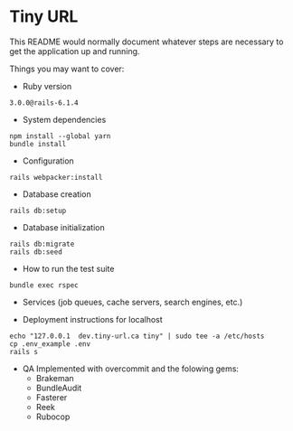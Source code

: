 # Tiny URL

This README would normally document whatever steps are necessary to get the
application up and running.

Things you may want to cover:

* Ruby version
```
3.0.0@rails-6.1.4
```

* System dependencies
```
npm install --global yarn
bundle install
```

* Configuration
```
rails webpacker:install
```

* Database creation
```
rails db:setup
```

* Database initialization
```
rails db:migrate
rails db:seed
```

* How to run the test suite
```
bundle exec rspec
```

* Services (job queues, cache servers, search engines, etc.)

* Deployment instructions for localhost
```
echo "127.0.0.1  dev.tiny-url.ca tiny" | sudo tee -a /etc/hosts
cp .env_example .env
rails s
```

* QA
Implemented with overcommit and the folowing gems:
  - Brakeman
  - BundleAudit
  - Fasterer
  - Reek
  - Rubocop
